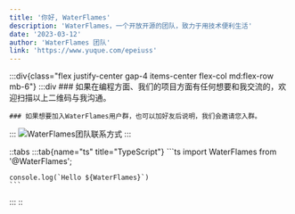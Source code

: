 ```yaml
---
title: '你好, WaterFlames'
description: 'WaterFlames，一个开放开源的团队，致力于用技术便利生活'
date: '2023-03-12'
author: 'WaterFlames 团队'
link: 'https://www.yuque.com/epeiuss'
---
```


:::div{class="flex justify-center gap-4 items-center flex-col md:flex-row mb-6"}
  :::div
    ### 如果在编程方面、我们的项目方面有任何想要和我交流的，欢迎扫描以上二维码与我沟通。

    ### 如果想要加入WaterFlames用户群，也可以加好友后说明，我们会邀请您入群。
  :::
![WaterFlames团队联系方式](/post/WaterFlames.png)
:::

::tabs
  :::tab{name="ts" title="TypeScript"}
    ```ts
    import WaterFlames from '@WaterFlames';

    console.log(`Hello ${WaterFlames}`)
    ```
  :::
::